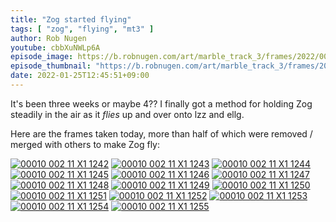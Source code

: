 ```yaml
---
title: "Zog started flying"
tags: [ "zog", "flying", "mt3" ]
author: Rob Nugen
youtube: cbbXuNWLp6A
episode_image: https://b.robnugen.com/art/marble_track_3/frames/2022/00010_002_11_X1_1254.jpg
episode_thumbnail: "https://b.robnugen.com/art/marble_track_3/frames/2022/thumbs/00010_002_11_X1_1254.jpg"
date: 2022-01-25T12:45:51+09:00
---
```


It's been three weeks or maybe 4??  I finally got a method for holding
Zog steadily in the air as it *flies* up and over onto lzz and ellg.

Here are the frames taken today, more than half of which were removed
/ merged with others to make Zog fly:

[![00010 002 11 X1 1242](//b.robnugen.com/art/marble_track_3/frames/2022/thumbs/00010_002_11_X1_1242.jpg)](//b.robnugen.com/art/marble_track_3/frames/2022/00010_002_11_X1_1242.jpg)
[![00010 002 11 X1 1243](//b.robnugen.com/art/marble_track_3/frames/2022/thumbs/00010_002_11_X1_1243.jpg)](//b.robnugen.com/art/marble_track_3/frames/2022/00010_002_11_X1_1243.jpg)
[![00010 002 11 X1 1244](//b.robnugen.com/art/marble_track_3/frames/2022/thumbs/00010_002_11_X1_1244.jpg)](//b.robnugen.com/art/marble_track_3/frames/2022/00010_002_11_X1_1244.jpg)
[![00010 002 11 X1 1245](//b.robnugen.com/art/marble_track_3/frames/2022/thumbs/00010_002_11_X1_1245.jpg)](//b.robnugen.com/art/marble_track_3/frames/2022/00010_002_11_X1_1245.jpg)
[![00010 002 11 X1 1246](//b.robnugen.com/art/marble_track_3/frames/2022/thumbs/00010_002_11_X1_1246.jpg)](//b.robnugen.com/art/marble_track_3/frames/2022/00010_002_11_X1_1246.jpg)
[![00010 002 11 X1 1247](//b.robnugen.com/art/marble_track_3/frames/2022/thumbs/00010_002_11_X1_1247.jpg)](//b.robnugen.com/art/marble_track_3/frames/2022/00010_002_11_X1_1247.jpg)
[![00010 002 11 X1 1248](//b.robnugen.com/art/marble_track_3/frames/2022/thumbs/00010_002_11_X1_1248.jpg)](//b.robnugen.com/art/marble_track_3/frames/2022/00010_002_11_X1_1248.jpg)
[![00010 002 11 X1 1249](//b.robnugen.com/art/marble_track_3/frames/2022/thumbs/00010_002_11_X1_1249.jpg)](//b.robnugen.com/art/marble_track_3/frames/2022/00010_002_11_X1_1249.jpg)
[![00010 002 11 X1 1250](//b.robnugen.com/art/marble_track_3/frames/2022/thumbs/00010_002_11_X1_1250.jpg)](//b.robnugen.com/art/marble_track_3/frames/2022/00010_002_11_X1_1250.jpg)
[![00010 002 11 X1 1251](//b.robnugen.com/art/marble_track_3/frames/2022/thumbs/00010_002_11_X1_1251.jpg)](//b.robnugen.com/art/marble_track_3/frames/2022/00010_002_11_X1_1251.jpg)
[![00010 002 11 X1 1252](//b.robnugen.com/art/marble_track_3/frames/2022/thumbs/00010_002_11_X1_1252.jpg)](//b.robnugen.com/art/marble_track_3/frames/2022/00010_002_11_X1_1252.jpg)
[![00010 002 11 X1 1253](//b.robnugen.com/art/marble_track_3/frames/2022/thumbs/00010_002_11_X1_1253.jpg)](//b.robnugen.com/art/marble_track_3/frames/2022/00010_002_11_X1_1253.jpg)
[![00010 002 11 X1 1254](//b.robnugen.com/art/marble_track_3/frames/2022/thumbs/00010_002_11_X1_1254.jpg)](//b.robnugen.com/art/marble_track_3/frames/2022/00010_002_11_X1_1254.jpg)
[![00010 002 11 X1 1255](//b.robnugen.com/art/marble_track_3/frames/2022/thumbs/00010_002_11_X1_1255.jpg)](//b.robnugen.com/art/marble_track_3/frames/2022/00010_002_11_X1_1255.jpg)
